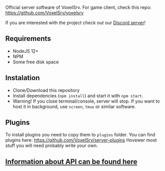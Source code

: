 Official server software of VoxelSrv.
For game client, check this repo: https://github.com/VoxelSrv/voxelsrv

If you are interested with the project check out our [Discord server](https://discord.gg/K9PdsDh)!

## Requirements
- NodeJS 12+
- NPM
- Some free disk space

## Instalation
* Clone/Download this repository
* Install dependencies (`npm install`) and start it with `npm start`.
* Warning! If you close terminal/console, server will stop. If you want to host it in background, use `screen`, `tmux` or similar software.

## Plugins
To install plugins you need to copy them to `plugins` folder.
You can find plugins here: https://github.com/VoxelSrv/server-plugins
Hovewer most stuff you will need probably write your own.

## [Information about API can be found here](https://voxelsrv.github.io/voxelsrv-server/)
